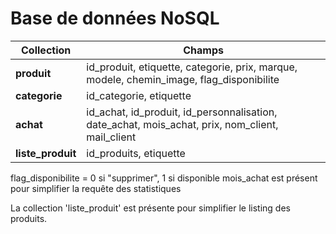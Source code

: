 # Base de données NoSQL

| Collection    | Champs                                                       |
| ------------- | ------------------------------------------------------------ |
| __produit__  | id_produit, etiquette, categorie, prix, marque, modele, chemin_image, flag_disponibilite |
| __categorie__ | id_categorie, etiquette                                      |
| __achat__ | id_achat, id_produit, id_personnalisation, date_achat, mois_achat, prix, nom_client, mail_client |
| __liste_produit__ | id_produits, etiquette |

flag_disponibilite = 0 si "supprimer", 1 si disponible
mois_achat est présent pour simplifier la requête des statistiques

La collection 'liste_produit' est présente pour simplifier le listing des produits.